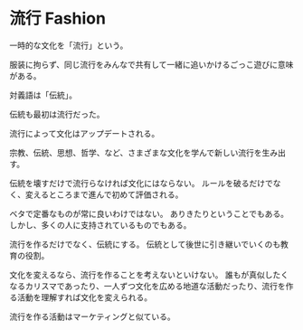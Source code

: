 # 流行 Fashion

一時的な文化を「流行」という。

服装に拘らず、同じ流行をみんなで共有して一緒に追いかけるごっこ遊びに意味がある。

対義語は「伝統」。

伝統も最初は流行だった。

流行によって文化はアップデートされる。

宗教、伝統、思想、哲学、など、さまざまな文化を学んで新しい流行を生み出す。

伝統を壊すだけで流行らなければ文化にはならない。
ルールを破るだけでなく、変えるところまで進んで初めて評価される。

ベタで定番なものが常に良いわけではない。
ありきたりということでもある。
しかし、多くの人に支持されているものでもある。

流行を作るだけでなく、伝統にする。
伝統として後世に引き継いでいくのも教育の役割。

文化を変えるなら、流行を作ることを考えないといけない。
誰もが真似したくなるカリスマであったり、一人ずつ文化を広める地道な活動だったり、流行を作る活動を理解すれば文化を変えられる。

流行を作る活動はマーケティングと似ている。
